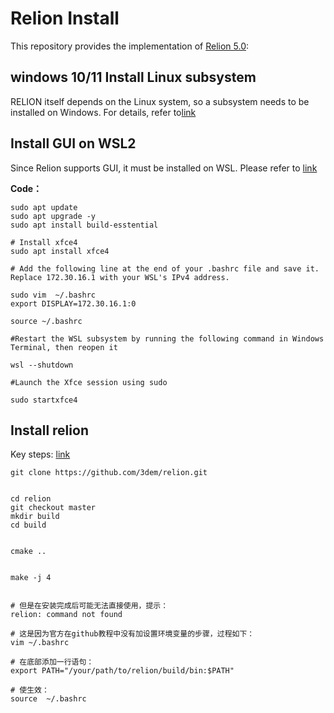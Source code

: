# Relion Install





This repository provides the implementation of [Relion 5.0](https://relion.readthedocs.io/en/release-5.0/Installation.html):



## windows 10/11 Install Linux subsystem

RELION itself depends on the Linux system, so a subsystem needs to be installed on Windows. For details, refer to[link](https://gitcode.csdn.net/66c55fe90bfad230b8ae218a.html?dp_token=eyJ0eXAiOiJKV1QiLCJhbGciOiJIUzI1NiJ9.eyJpZCI6Mzc2MDIyNywiZXhwIjoxNzQ2NDM4MjMyLCJpYXQiOjE3NDU4MzM0MzIsInVzZXJuYW1lIjoicXFfNDA3NzYxNzkifQ.AmEtK6OoVDGfr-L0XohmRWjoH59YMi3D71K-kvuilc8&spm=1001.2101.3001.6650.7&utm_medium=distribute.pc_relevant.none-task-blog-2%7Edefault%7EBlogCommendFromBaidu%7Eactivity-7-139008248-blog-137632509.235%5Ev43%5Econtrol&depth_1-utm_source=distribute.pc_relevant.none-task-blog-2%7Edefault%7EBlogCommendFromBaidu%7Eactivity-7-139008248-blog-137632509.235%5Ev43%5Econtrol&utm_relevant_index=13)


## Install GUI on WSL2

Since Relion supports GUI, it must be installed on WSL. Please refer to [link](https://blog.csdn.net/fysuccess/article/details/141646840?spm=1001.2101.3001.6650.2&utm_medium=distribute.pc_relevant.none-task-blog-2%7Edefault%7EYuanLiJiHua%7ECtr-2-141646840-blog-140029025.235%5Ev43%5Epc_blog_bottom_relevance_base7&depth_1-utm_source=distribute.pc_relevant.none-task-blog-2%7Edefault%7EYuanLiJiHua%7ECtr-2-141646840-blog-140029025.235%5Ev43%5Epc_blog_bottom_relevance_base7)


**Code：**

```
sudo apt update
sudo apt upgrade -y
sudo apt install build-esstential

# Install xfce4
sudo apt install xfce4

# Add the following line at the end of your .bashrc file and save it. Replace 172.30.16.1 with your WSL's IPv4 address.

sudo vim  ~/.bashrc 
export DISPLAY=172.30.16.1:0

source ~/.bashrc

#Restart the WSL subsystem by running the following command in Windows Terminal, then reopen it

wsl --shutdown

#Launch the Xfce session using sudo

sudo startxfce4

```

## Install relion


Key steps: [link](https://blog.csdn.net/yy19980310/article/details/119956571)

```
git clone https://github.com/3dem/relion.git


cd relion
git checkout master
mkdir build
cd build


cmake ..


make -j 4


# 但是在安装完成后可能无法直接使用，提示：
relion: command not found

# 这是因为官方在github教程中没有加设置环境变量的步骤，过程如下：
vim ~/.bashrc

# 在底部添加一行语句：
export PATH="/your/path/to/relion/build/bin:$PATH"

# 使生效：
source  ~/.bashrc


```